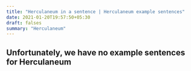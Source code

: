 ```yaml
---
title: "Herculaneum in a sentence | Herculaneum example sentences"
date: 2021-01-20T19:57:50+05:30
draft: falses
summary: "Herculaneum"
---
```

## Unfortunately, we have no example sentences for Herculaneum                 
